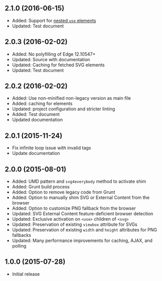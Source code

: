 ## 2.1.0 (2016-06-15)

- Added: Support for [nested `use` elements](https://github.com/jonathantneal/svg4everybody/pull/117)
- Updated: Test document

## 2.0.3 (2016-02-02)

- Added: No polyfilling of Edge 12.10547+
- Updated: Source with documentation
- Updated: Caching for fetched SVG elements
- Updated: Test document

## 2.0.2 (2016-02-02)

- Added: Use non-minified non-legacy version as main file
- Added: caching for elements
- Updated: project configuration and stricter linting
- Added: Test document
- Updated documentation

## 2.0.1 (2015-11-24)

- Fix infinite loop issue with invalid <use> tags
- Update documentation

## 2.0.0 (2015-08-01)

- Added: UMD pattern and `svg4everybody` method to activate shim
- Added: Grunt build process
- Added: Option to remove legacy code from Grunt
- Added: Option to manually shim SVG or External Content from the browser
- Added: Option to customize PNG fallback from the browser
- Updated: SVG External Content feature-deficient browser detection
- Updated: Exclusive activation on `<use>` children of `<svg>`
- Updated: Preservation of existing `viewbox` attribute for SVGs
- Updated: Preservation of existing `width` and `height` attributes for PNG fallbacks
- Updated: Many performance improvements for caching, AJAX, and polling

## 1.0.0 (2015-07-28)

- Initial release
